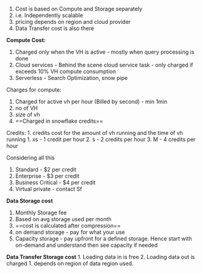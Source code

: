 1. Cost is based on Compute and Storage separately
 2. i.e. Independently scalable
 3. pricing depends on region and cloud provider
 4. Data Transfer cost is also there

**Compute Cost:**
1. Charged only when the VH is active - mostly when query processing is done
2. Cloud services  - Behind the scene cloud service task - only charged if exceeds 10% VH compute consumption
3. Serverless - Search Optimization, snow pipe

Charges for compute:
1. Charged for active vh per hour (Billed by second) - min 1min
2. no of VH
3. size of vh
4. ==Charged in snowflake credits==


Credits:
	1. credits cost for the amount of vh running and the time of vh running
		1. xs  - 1 credit per hour
		2. s - 2 credits per hour
		3. M - 4 credits per hour 

Considering all this
1. Standard - $2 per credit
2. Enterprise - $3 per credit
3. Business Critical - $4 per credit
4. Virtual private - contact Sf

**Data Storage cost**
1. Monthly Storage fee
2. Based on avg storage used per month
3. ==cost is calculated after compression==
4. on demand storage - pay for what your use
5. Capacity storage - pay upfront for a defined storage.
Hence start with on-demand and understand then see capacity if needed

**Data Transfer Storage cost**
	1. Loading data in is free
	2. Loading data out is charged
		1. depends on region of data region used.